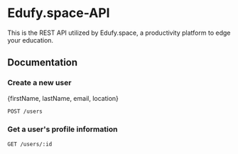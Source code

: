 # Edufy.space-API

This is the REST API utilized by Edufy.space, a productivity platform to edge your education.

## Documentation

### Create a new user
{firstName, lastName, email, location}

``` bash
POST /users 
```

### Get a user's profile information

``` bash
GET /users/:id
```
